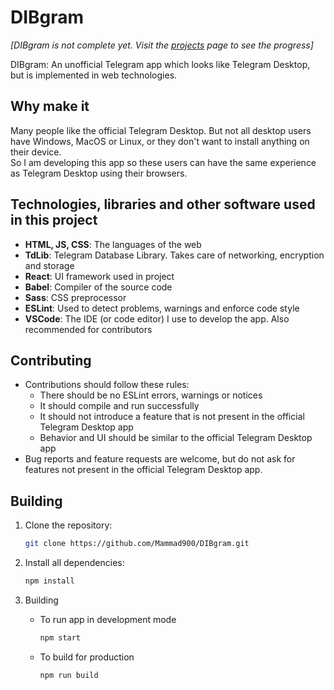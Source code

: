 # DIBgram

*[DIBgram is not complete yet. Visit the [projects](https://github.com/Mammad900/DIBgram/projects) page to see the progress]*

DIBgram: An unofficial Telegram app which looks like Telegram Desktop, but is implemented in web technologies.

## Why make it

Many people like the official Telegram Desktop. But not all desktop users have Windows, MacOS or Linux, or they don't want to install anything on their device.  
So I am developing this app so these users can have the same experience as Telegram Desktop using their browsers.

## Technologies, libraries and other software used in this project

- **HTML, JS, CSS**: The languages of the web
- **TdLib**: Telegram Database Library. Takes care of networking, encryption and storage
- **React**: UI framework used in project
- **Babel**: Compiler of the source code
- **Sass**: CSS preprocessor
- **ESLint**: Used to detect problems, warnings and enforce code style
- **VSCode**: The IDE (or code editor) I use to develop the app. Also recommended for contributors

## Contributing

- Contributions should follow these rules:
  - There should be no ESLint errors, warnings or notices
  - It should compile and run successfully
  - It should not introduce a feature that is not present in the official Telegram Desktop app
  - Behavior and UI should be similar to the official Telegram Desktop app
- Bug reports and feature requests are welcome, but do not ask for features not present in the official Telegram Desktop app.

## Building

1. Clone the repository:

   ```bash
   git clone https://github.com/Mammad900/DIBgram.git
   ```

2. Install all dependencies:

   ```bash
   npm install
   ```

3. Building
   - To run app in development mode

     ```bash
     npm start
     ```

   - To build for production

     ```bash
     npm run build
     ```
